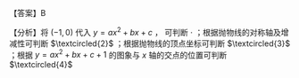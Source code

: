 【答案】B

【分析】将 $( - 1 , 0 )$ 代入 $y = a x ^ { 2 } + b x + c$ ， 可判断 $\cdot$ ；根据抛物线的对称轴及增减性可判断 $\textcircled{2}$ ；根据抛物线的顶点坐标可判断 $\textcircled{3}$ ；根据 $y = a x ^ { 2 } + b x + c + 1$ 的图象与 $x$ 轴的交点的位置可判断 $\textcircled{4}$
